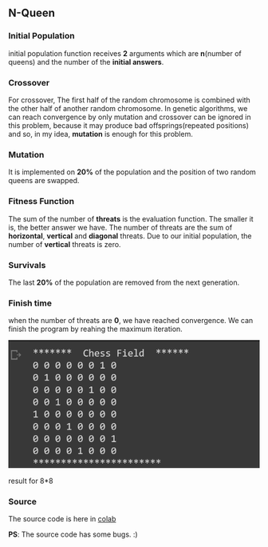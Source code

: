 ## N-Queen

### Initial Population
initial population function receives **2** arguments which are **n**(number of queens) and the number of the **initial answers**.

### Crossover
For crossover, The first half of the random chromosome is combined with the other half of another random chromosome.
In genetic algorithms, we can reach convergence by only mutation and crossover can be ignored in this problem, because it may produce bad offsprings(repeated positions) and so, in my idea, **mutation** is enough for this problem.

### Mutation
It is implemented on **20%** of the population and the position of two random queens are swapped.

### Fitness Function
The sum of the number of **threats** is the evaluation function. The smaller it is, the better answer we have.
The number of threats are the sum of **horizontal**, **vertical** and **diagonal** threats.
Due to our initial population, the number of **vertical** threats is zero.

### Survivals
The last **20%** of the population are removed from the next generation.

### Finish time
when the number of threats are **0**, we have reached convergence. We can finish the program by reahing the maximum iteration. 

<img src='icons/10.png'></img>
<p>result for 8*8</p>

### Source 
The source code is here in [colab](https://colab.research.google.com/drive/1W56FIfJeZliSm6a0HNqngSnf-t_1Yl0u?usp=sharing)

**PS**: The source code has some bugs. :)